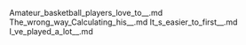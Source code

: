 Amateur_basketball_players_love_to__.md
The_wrong_way_Calculating_his__.md
It_s_easier_to_first__.md
I_ve_played_a_lot__.md
